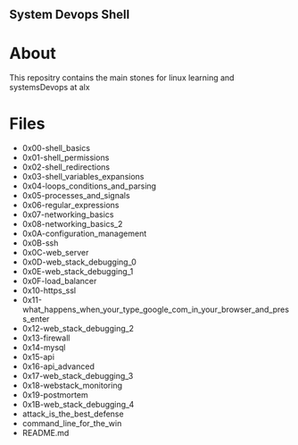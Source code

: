 ## System Devops Shell
# About
This repositry contains the main stones for linux learning and systemsDevops at alx
# Files
* 0x00-shell_basics
* 0x01-shell_permissions
* 0x02-shell_redirections
* 0x03-shell_variables_expansions
* 0x04-loops_conditions_and_parsing
* 0x05-processes_and_signals
* 0x06-regular_expressions
* 0x07-networking_basics
* 0x08-networking_basics_2
* 0x0A-configuration_management
* 0x0B-ssh
* 0x0C-web_server
* 0x0D-web_stack_debugging_0
* 0x0E-web_stack_debugging_1
* 0x0F-load_balancer
* 0x10-https_ssl
* 0x11-what_happens_when_your_type_google_com_in_your_browser_and_press_enter
* 0x12-web_stack_debugging_2
* 0x13-firewall
* 0x14-mysql
* 0x15-api
* 0x16-api_advanced
* 0x17-web_stack_debugging_3
* 0x18-webstack_monitoring
* 0x19-postmortem
* 0x1B-web_stack_debugging_4
* attack_is_the_best_defense
* command_line_for_the_win
* README.md
